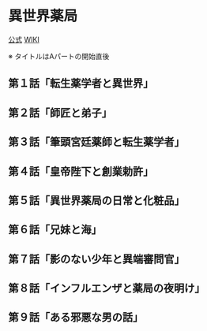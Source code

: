 # 異世界薬局

[公式](https://isekai-yakkyoku.jp/) 
[WIKI](https://ja.wikipedia.org/wiki/%E7%95%B0%E4%B8%96%E7%95%8C%E8%96%AC%E5%B1%80) 

※ タイトルはAパートの開始直後

## 第１話「転生薬学者と異世界」

## 第２話「師匠と弟子」

## 第３話「筆頭宮廷薬師と転生薬学者」

## 第４話「皇帝陛下と創業勅許」

## 第５話「異世界薬局の日常と化粧品」

## 第６話「兄妹と海」

## 第７話「影のない少年と異端審問官」

## 第８話「インフルエンザと薬局の夜明け」

## 第９話「ある邪悪な男の話」
